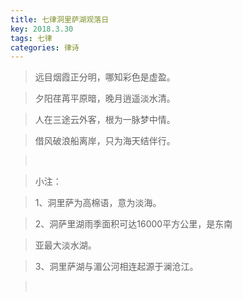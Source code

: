 ```yaml
---
title: 七律洞里萨湖观落日
key: 2018.3.30
tags: 七律
categories: 律诗
---
```


<blockquote class="blockquote-center">远目烟霞正分明，哪知彩色是虚盈。
</blockquote>
<blockquote class="blockquote-center">夕阳荏苒平原暗，晚月逍遥淡水清。
</blockquote>
<blockquote class="blockquote-center">人在三途云外客，根为一脉梦中情。
</blockquote>
<blockquote class="blockquote-center">借风破浪船离岸，只为海天结伴行。
</blockquote>
<blockquote class="blockquote-center"></br>
</blockquote>
<blockquote class="blockquote-center">小注：
</blockquote>
<blockquote class="blockquote-center">1、洞里萨为高棉语，意为淡海。
</blockquote>
<blockquote class="blockquote-center">2、洞萨里湖雨季面积可达16000平方公里，是东南
</blockquote>
<blockquote class="blockquote-center">亚最大淡水湖。
</blockquote>
<blockquote class="blockquote-center">3、洞里萨湖与湄公河相连起源于澜沧江。
</blockquote>
<blockquote class="blockquote-center"></br>
</blockquote>
